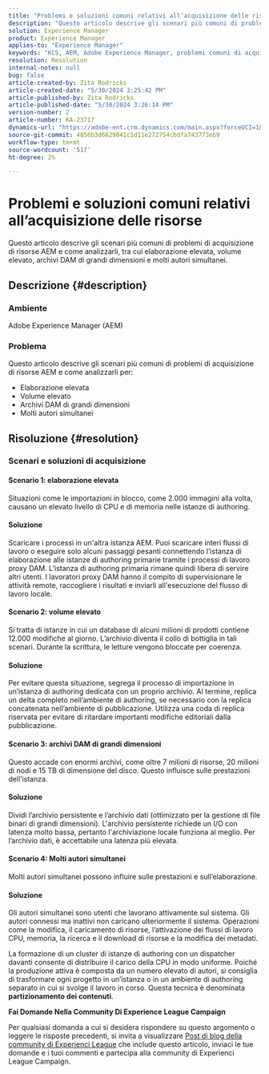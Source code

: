 ```yaml
---
title: "Problemi e soluzioni comuni relativi all’acquisizione delle risorse"
description: "Questo articolo descrive gli scenari più comuni di problemi relativi all’acquisizione di risorse AEM e come analizzarli."
solution: Experience Manager
product: Experience Manager
applies-to: "Experience Manager"
keywords: "KCS, AEM, Adobe Experience Manager, problemi comuni di acquisizione delle risorse, soluzioni, risoluzione dei problemi, partizionamento dei contenuti, elaborazione elevata, volume elevato, archivi DAM di grandi dimensioni, molti autori simultanei"
resolution: Resolution
internal-notes: null
bug: false
article-created-by: Zita Rodricks
article-created-date: "5/30/2024 3:25:42 PM"
article-published-by: Zita Rodricks
article-published-date: "5/30/2024 3:26:14 PM"
version-number: 2
article-number: KA-23717
dynamics-url: "https://adobe-ent.crm.dynamics.com/main.aspx?forceUCI=1&pagetype=entityrecord&etn=knowledgearticle&id=58b09edd-981e-ef11-840a-000d3a372703"
source-git-commit: 4856b3d6629841c1d11e272754cbdfa743773eb9
workflow-type: tm+mt
source-wordcount: '517'
ht-degree: 2%

---
```


# Problemi e soluzioni comuni relativi all’acquisizione delle risorse


Questo articolo descrive gli scenari più comuni di problemi di acquisizione di risorse AEM e come analizzarli, tra cui elaborazione elevata, volume elevato, archivi DAM di grandi dimensioni e molti autori simultanei.

## Descrizione {#description}


### Ambiente

Adobe Experience Manager (AEM)

### Problema

Questo articolo descrive gli scenari più comuni di problemi di acquisizione di risorse AEM e come analizzarli per:

- Elaborazione elevata
- Volume elevato
- Archivi DAM di grandi dimensioni
- Molti autori simultanei



## Risoluzione {#resolution}


### Scenari e soluzioni di acquisizione

#### Scenario 1: elaborazione elevata

Situazioni come le importazioni in blocco, come 2.000 immagini alla volta, causano un elevato livello di CPU e di memoria nelle istanze di authoring.

#### Soluzione

Scaricare i processi in un&#39;altra istanza AEM. Puoi scaricare interi flussi di lavoro o eseguire solo alcuni passaggi pesanti connettendo l’istanza di elaborazione alle istanze di authoring primarie tramite i processi di lavoro proxy DAM. L’istanza di authoring primaria rimane quindi libera di servire altri utenti. I lavoratori proxy DAM hanno il compito di supervisionare le attività remote, raccogliere i risultati e inviarli all&#39;esecuzione del flusso di lavoro locale.

#### Scenario 2: volume elevato&#x200B;

Si tratta di istanze in cui un database di alcuni milioni di prodotti contiene 12.000 modifiche al giorno. L’archivio diventa il collo di bottiglia in tali scenari. Durante la scrittura, le letture vengono bloccate per coerenza.

#### Soluzione

Per evitare questa situazione, segrega il processo di importazione in un’istanza di authoring dedicata con un proprio archivio. Al termine, replica un delta completo nell’ambiente di authoring, se necessario con la replica concatenata nell’ambiente di pubblicazione. Utilizza una coda di replica riservata per evitare di ritardare importanti modifiche editoriali dalla pubblicazione.

#### Scenario 3: archivi DAM di grandi dimensioni

Questo accade con enormi archivi, come oltre 7 milioni di risorse, 20 milioni di nodi e 15 TB di dimensione del disco. Questo influisce sulle prestazioni dell’istanza.

#### Soluzione

Dividi l’archivio persistente e l’archivio dati (ottimizzato per la gestione di file binari di grandi dimensioni). L&#39;archivio persistente richiede un I/O con latenza molto bassa, pertanto l&#39;archiviazione locale funziona al meglio. Per l’archivio dati, è accettabile una latenza più elevata.

#### Scenario 4: Molti autori simultanei

Molti autori simultanei possono influire sulle prestazioni e sull’elaborazione.

#### Soluzione

Gli autori simultanei sono utenti che lavorano attivamente sul sistema. Gli autori connessi ma inattivi non caricano ulteriormente il sistema. Operazioni come la modifica, il caricamento di risorse, l’attivazione dei flussi di lavoro CPU, memoria, la ricerca e il download di risorse e la modifica dei metadati.

La formazione di un cluster di istanze di authoring con un dispatcher davanti consente di distribuire il carico della CPU in modo uniforme. Poiché la produzione attiva è composta da un numero elevato di autori, si consiglia di trasformare ogni progetto in un’istanza o in un ambiente di authoring separato in cui si svolge il lavoro in corso. Questa tecnica è denominata <b>partizionamento dei contenuti</b>.





<b>Fai Domande Nella Community Di Experience League Campaign</b>

Per qualsiasi domanda a cui si desidera rispondere su questo argomento o leggere le risposte precedenti, si invita a visualizzare [Post di blog della community di Experienci League](https://experienceleaguecommunities.adobe.com/t5/adobe-experience-manager-blogs/introducing-top-kcs-articles-curated-for-your-aem/ba-p/672734#M1180) che include questo articolo, inviaci le tue domande e i tuoi commenti e partecipa alla community di Experienci League Campaign.


